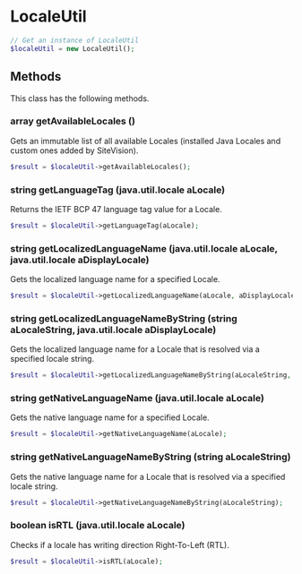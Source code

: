 # LocaleUtil

```php
// Get an instance of LocaleUtil
$localeUtil = new LocaleUtil();
```


## Methods
This class has the following methods.


### array getAvailableLocales ()
Gets an immutable list of all available Locales (installed Java Locales and custom ones added by SiteVision).

```php
$result = $localeUtil->getAvailableLocales();
```


### string getLanguageTag (java.util.locale aLocale)
Returns the IETF BCP 47 language tag value for a Locale.

```php
$result = $localeUtil->getLanguageTag(aLocale);
```


### string getLocalizedLanguageName (java.util.locale aLocale, java.util.locale aDisplayLocale)
Gets the localized language name for a specified Locale.

```php
$result = $localeUtil->getLocalizedLanguageName(aLocale, aDisplayLocale);
```


### string getLocalizedLanguageNameByString (string aLocaleString, java.util.locale aDisplayLocale)
Gets the localized language name for a Locale that is resolved via a specified locale string.

```php
$result = $localeUtil->getLocalizedLanguageNameByString(aLocaleString, aDisplayLocale);
```


### string getNativeLanguageName (java.util.locale aLocale)
Gets the native language name for a specified Locale.

```php
$result = $localeUtil->getNativeLanguageName(aLocale);
```


### string getNativeLanguageNameByString (string aLocaleString)
Gets the native language name for a Locale that is resolved via a specified locale string.

```php
$result = $localeUtil->getNativeLanguageNameByString(aLocaleString);
```


### boolean isRTL (java.util.locale aLocale)
Checks if a locale has writing direction Right-To-Left (RTL).

```php
$result = $localeUtil->isRTL(aLocale);
```

